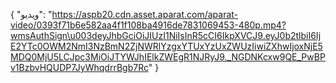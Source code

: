 {
  "ویدیو": "https://aspb20.cdn.asset.aparat.com/aparat-video/0393f71b6e582aa4f1f108ba4916de7831069453-480p.mp4?wmsAuthSign\u003deyJhbGciOiJIUzI1NiIsInR5cCI6IkpXVCJ9.eyJ0b2tlbiI6IjE2YTc0OWM2NmI3NzBmN2ZjNWRlYzgxYTUxYzUxZWUzIiwiZXhwIjoxNjE5MDQ0MjU5LCJpc3MiOiJTYWJhIElkZWEgR1NJRyJ9._NGDNKcxw9QE_PwBPv1BzbvHQUDP7JyWhqdrrBgb7Rc"
}
